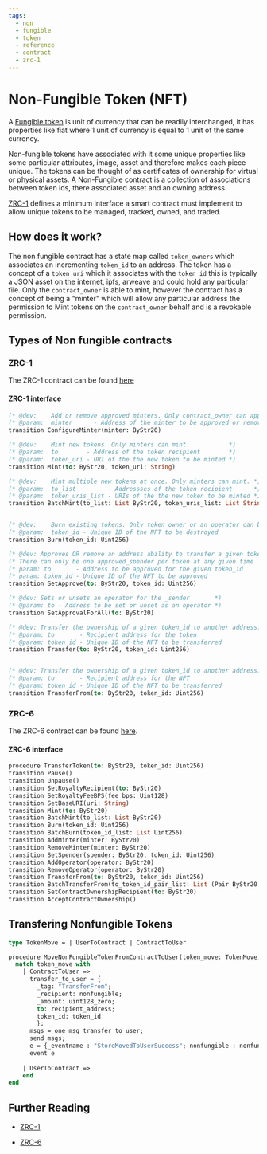 ```yaml
---
tags:
  - non
  - fungible
  - token
  - reference
  - contract
  - zrc-1
---
```


# Non-Fungible Token (NFT)

A [Fungible token](fungible) is unit of currency that can be readily interchanged, it has properties like fiat where 1 unit of currency is equal to 1 unit of the same currency.

Non-fungible tokens have associated with it some unique properties like some particular attributes, image, asset and therefore makes each piece unique. The tokens can be thought of as certificates of ownership for virtual or physical assets. A Non-Fungible contract is a collection of associations between token ids, there associated asset and an owning address.

[ZRC-1](https://github.com/Zilliqa/ZRC/blob/master/zrcs/zrc-1.md) defines a minimum interface a smart contract must implement to allow unique tokens to be managed, tracked, owned, and traded.

## How does it work?

The non fungible contract has a state map called ```token_owners``` which associates an incrementing ```token_id``` to an address. The token has a concept of a ```token_uri``` which it associates with the ```token_id``` this is typically a JSON asset on the internet, ipfs, arweave and could hold any particular file. Only the ```contract_owner``` is able to mint, however the contract has a concept of being a "minter" which will allow any particular address the permission to Mint tokens on the ```contract_owner``` behalf and is a revokable permission.

## Types of Non fungible contracts

### ZRC-1

The ZRC-1 contract can be found [here](https://github.com/Zilliqa/ZRC/blob/master/reference/zrc6.scilla)

#### ZRC-1 interface

```ocaml
(* @dev:    Add or remove approved minters. Only contract_owner can approve minters. *)
(* @param:  minter      - Address of the minter to be approved or removed            *)
transition ConfigureMinter(minter: ByStr20)

(* @dev:    Mint new tokens. Only minters can mint.           *)
(* @param:  to        - Address of the token recipient        *)
(* @param:  token_uri - URI of the the new token to be minted *)
transition Mint(to: ByStr20, token_uri: String)

(* @dev:    Mint multiple new tokens at once. Only minters can mint. *)
(* @param:  to_list         - Addressses of the token recipient      *)
(* @param:  token_uris_list - URIs of the the new token to be minted *)
transition BatchMint(to_list: List ByStr20, token_uris_list: List String)


(* @dev:    Burn existing tokens. Only token_owner or an operator can burn a NFT. *)
(* @param:  token_id - Unique ID of the NFT to be destroyed                       *)
transition Burn(token_id: Uint256)

(* @dev: Approves OR remove an address ability to transfer a given token_id *)
(* There can only be one approved_spender per token at any given time       *)
(* param: to       - Address to be approved for the given token_id          *)
(* param: token_id - Unique ID of the NFT to be approved                    *)
transition SetApprove(to: ByStr20, token_id: Uint256)

(* @dev: Sets or unsets an operator for the _sender       *)
(* @param: to - Address to be set or unset as an operator *)
transition SetApprovalForAll(to: ByStr20)

(* @dev: Transfer the ownership of a given token_id to another address. token_owner only transition. *)
(* @param: to       - Recipient address for the token                                                *)
(* @param: token_id - Unique ID of the NFT to be transferred                                         *)
transition Transfer(to: ByStr20, token_id: Uint256)


(* @dev: Transfer the ownership of a given token_id to another address. approved_spender or operator only transition. *)
(* @param: to       - Recipient address for the NFT                                                                   *)
(* @param: token_id - Unique ID of the NFT to be transferred                                                          *)
transition TransferFrom(to: ByStr20, token_id: Uint256)
```

### ZRC-6

The ZRC-6 contract can be found [here](https://github.com/Zilliqa/ZRC/blob/master/reference/zrc6.scilla).

#### ZRC-6 interface

```ocaml
procedure TransferToken(to: ByStr20, token_id: Uint256)
transition Pause()
transition Unpause()
transition SetRoyaltyRecipient(to: ByStr20)
transition SetRoyaltyFeeBPS(fee_bps: Uint128)
transition SetBaseURI(uri: String)
transition Mint(to: ByStr20)
transition BatchMint(to_list: List ByStr20)
transition Burn(token_id: Uint256)
transition BatchBurn(token_id_list: List Uint256)
transition AddMinter(minter: ByStr20)
transition RemoveMinter(minter: ByStr20)
transition SetSpender(spender: ByStr20, token_id: Uint256)
transition AddOperator(operator: ByStr20)
transition RemoveOperator(operator: ByStr20)
transition TransferFrom(to: ByStr20, token_id: Uint256)
transition BatchTransferFrom(to_token_id_pair_list: List (Pair ByStr20 Uint256))
transition SetContractOwnershipRecipient(to: ByStr20)
transition AcceptContractOwnership()
```

## Transfering Nonfungible Tokens

```ocaml
type TokenMove = | UserToContract | ContractToUser

procedure MoveNonFungibleTokenFromContractToUser(token_move: TokenMove, recipient_address: ByStr20, nonfungible: ByStr20, token_id: Uint256)
  match token_move with
    | ContractToUser =>
      transfer_to_user = {
        _tag: "TransferFrom";
        _recipient: nonfungible;
        _amount: uint128_zero;
        to: recipient_address;
        token_id: token_id
        };
      msgs = one_msg transfer_to_user;
      send msgs;
      e = {_eventname : "StoreMovedToUserSuccess"; nonfungible : nonfungible; token_id: token_id};  
      event e
      
    | UserToContract =>
    end
end
```

## Further Reading

* [ZRC-1](https://github.com/Zilliqa/ZRC/blob/master/zrcs/zrc-1.md)

* [ZRC-6](https://github.com/Zilliqa/ZRC/blob/master/zrcs/zrc-6.md)
